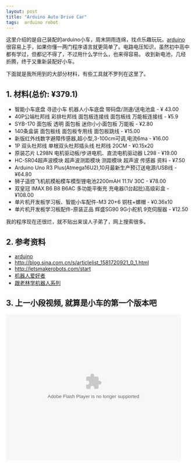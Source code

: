 ```yaml
---
layout: post
title: "Arduino Auto Drive Car"
tags:  arduino robot
---
```


这里介绍的是自己装配的arduino小车，周末阴雨连绵，找点乐趣玩玩。<a href='http://arduino.cc/en'>arduino</a>很容易上手，如果你懂一两门程序语言就更简单了。电路电压知识，虽然初中高中都有学过，但都记不得了，不过用什么学什么，也来得容易。
收到新电池，几经折腾，终于又重新装配好小车。

下面就是我所用到的大部分材料，有些工具就不罗列在这里了。

<h2>1. 材料(总价: ¥379.1)</h2>

<ul>
<li>
智能小车底盘 寻迹小车 机器人小车底盘 带码盘/测速/送电池盒 - ¥ 43.00
</li>
<li>
40P公端杜邦线 彩排杜邦线 面包板连接线 面包板线 万能板连接线 - ¥5.9
</li>
<li>
SYB-170 面包板 透明 面包板 迷你小小面包板 万能板 -  ¥2.80
</li>
<li>
140条盒装 面包板线 面包板专用线 面包板跳线 - ¥15.00
</li>
<li>
新版红外线数字避障传感器,超小型,3-100cm可调,电流6ma - ¥16.00
</li>
<li>
1P 双头杜邦线 单根双头杜邦插头线 杜邦线 20CM - ¥0.15x20
</li>
<li>
原装芯片 L298N 电机驱动板/步进电机、直流电机驱动器 L298 - ¥19.00
</li>
<li>
HC-SR04超声波模块 超声波测距模块 测距模块 超声波 传感器 资料 - ¥7.50
</li>
<li>
Arduino Uno R3 Plus(Atmega16U2),10月最新生产预订送电源/USB线 - ¥64.80
</li>
<li>
狮子遥控飞机航模船模车模型锂电池2200mAH 11.1V 30C -  ¥78.00
</li>
<li>
双皇冠 IMAX B6 B8 B6AC 多功能平衡充 充电器(1台起批)高级彩盒 -  ¥108.00
</li>
<li>
单片机开发板学习板、智能小车配件-M3 20+6 铜柱+螺帽 - ¥0.36x10
</li>
<li>
单片机开发板学习板配件-原装正品 辉盛SG90 9G小舵机 9克伺服器 - ¥12.50
</li>
</ul>

我的程序现在还很烂，就不贴出来误人子弟了，网上搜索很多。
 
<h2>2. 参考资料</h2>

<ul>
<li>
<a href='http://arduino.cc/en'>arduino</a>
</li>
<li>
<a href='http://blog.sina.com.cn/s/articlelist_1581720921_0_1.html'>http://blog.sina.com.cn/s/articlelist_1581720921_0_1.html</a>
</li>
<li>
<a href='http://letsmakerobots.com/start'>http://letsmakerobots.com/start</a>
</li>
<li>
<a href='http://www.roboticfan.com/blog/user_2005/1229/index.shtml'>机器人爱好者</a>
</li>
<li>
<a href='http://zpht2010.blog.163.com/blog/static/16561107720124811359823/?latestBlog'>跟老林学机器人系列</a>
</li>
</ul>


<h2>3. 上一小段视频, 就算是小车的第一个版本吧</h2>

<embed src="http://player.youku.com/player.php/sid/XNDg5Mjk3MjI0/v.swf" allowFullScreen="true" quality="high" width="480" height="400" align="middle" allowScriptAccess="always" type="application/x-shockwave-flash"></embed>


